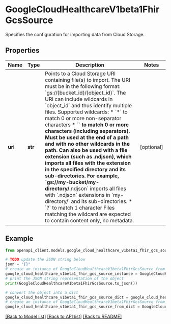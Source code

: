 # GoogleCloudHealthcareV1beta1FhirGcsSource

Specifies the configuration for importing data from Cloud Storage.

## Properties

Name | Type | Description | Notes
------------ | ------------- | ------------- | -------------
**uri** | **str** | Points to a Cloud Storage URI containing file(s) to import. The URI must be in the following format: &#x60;gs://{bucket_id}/{object_id}&#x60;. The URI can include wildcards in &#x60;object_id&#x60; and thus identify multiple files. Supported wildcards: * &#x60;*&#x60; to match 0 or more non-separator characters * &#x60;**&#x60; to match 0 or more characters (including separators). Must be used at the end of a path and with no other wildcards in the path. Can also be used with a file extension (such as .ndjson), which imports all files with the extension in the specified directory and its sub-directories. For example, &#x60;gs://my-bucket/my-directory/**.ndjson&#x60; imports all files with &#x60;.ndjson&#x60; extensions in &#x60;my-directory/&#x60; and its sub-directories. * &#x60;?&#x60; to match 1 character Files matching the wildcard are expected to contain content only, no metadata. | [optional] 

## Example

```python
from openapi_client.models.google_cloud_healthcare_v1beta1_fhir_gcs_source import GoogleCloudHealthcareV1beta1FhirGcsSource

# TODO update the JSON string below
json = "{}"
# create an instance of GoogleCloudHealthcareV1beta1FhirGcsSource from a JSON string
google_cloud_healthcare_v1beta1_fhir_gcs_source_instance = GoogleCloudHealthcareV1beta1FhirGcsSource.from_json(json)
# print the JSON string representation of the object
print(GoogleCloudHealthcareV1beta1FhirGcsSource.to_json())

# convert the object into a dict
google_cloud_healthcare_v1beta1_fhir_gcs_source_dict = google_cloud_healthcare_v1beta1_fhir_gcs_source_instance.to_dict()
# create an instance of GoogleCloudHealthcareV1beta1FhirGcsSource from a dict
google_cloud_healthcare_v1beta1_fhir_gcs_source_from_dict = GoogleCloudHealthcareV1beta1FhirGcsSource.from_dict(google_cloud_healthcare_v1beta1_fhir_gcs_source_dict)
```
[[Back to Model list]](../README.md#documentation-for-models) [[Back to API list]](../README.md#documentation-for-api-endpoints) [[Back to README]](../README.md)


